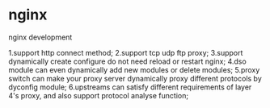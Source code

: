 # nginx
nginx development

1.support http connect method;
2.support tcp udp ftp proxy;
3.support dynamically create configure do not need reload or restart nginx;
4.dso module can even dynamically add new modules or delete modules;
5.proxy switch can make your proxy server dynamically proxy different protocols by dyconfig module;
6.upstreams can satisfy different requirements of layer 4's proxy, and also support protocol analyse function;
